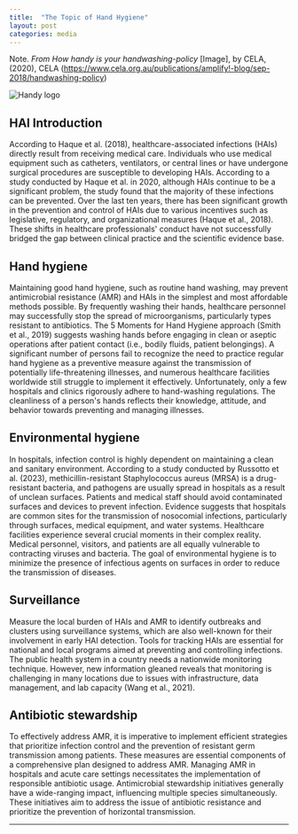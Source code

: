 ```yaml
---
title:  "The Topic of Hand Hygiene"
layout: post
categories: media
---
```


Note. _From How handy is your handwashing-policy_ [Image], by CELA, (2020), CELA (https://www.cela.org.au/publications/amplify!-blog/sep-2018/handwashing-policy)

![Handy logo](https://perryjl-ATSU.github.io/assets/Handy.jpg)


## HAI Introduction

According to Haque et al. (2018), healthcare-associated infections (HAIs) directly result from receiving medical care. Individuals who use medical equipment such as catheters, ventilators, or central lines or have undergone surgical procedures are susceptible to developing HAIs. According to a study conducted by Haque et al. in 2020, although HAIs continue to be a significant problem, the study found that the majority of these infections can be prevented. Over the last ten years, there has been significant growth in the prevention and control of HAIs due to various incentives such as legislative, regulatory, and organizational measures (Haque et al., 2018). These shifts in healthcare professionals' conduct have not successfully bridged the gap between clinical practice and the scientific evidence base. 

## Hand hygiene

Maintaining good hand hygiene, such as routine hand washing, may prevent antimicrobial resistance (AMR) and HAIs in the simplest and most affordable methods possible. By frequently washing their hands, healthcare personnel may successfully stop the spread of microorganisms, particularly types resistant to antibiotics.
The 5 Moments for Hand Hygiene approach (Smith et al., 2019) suggests washing hands before engaging in clean or aseptic operations after patient contact (i.e., bodily fluids, patient belongings).
A significant number of persons fail to recognize the need to practice regular hand hygiene as a preventive measure against the transmission of potentially life-threatening illnesses, and numerous healthcare facilities worldwide still struggle to implement it effectively. Unfortunately, only a few hospitals and clinics rigorously adhere to hand-washing regulations. The cleanliness of a person's hands reflects their knowledge, attitude, and behavior towards preventing and managing illnesses.

## Environmental hygiene

In hospitals, infection control is highly dependent on maintaining a clean and sanitary environment. According to a study conducted by Russotto et al. (2023), methicillin-resistant Staphylococcus aureus (MRSA) is a drug-resistant bacteria, and pathogens are usually spread in hospitals as a result of unclean surfaces. Patients and medical staff should avoid contaminated surfaces and devices to prevent infection. Evidence suggests that hospitals are common sites for the transmission of nosocomial infections, particularly through surfaces, medical equipment, and water systems. Healthcare facilities experience several crucial moments in their complex reality. Medical personnel, visitors, and patients are all equally vulnerable to contracting viruses and bacteria. The goal of environmental hygiene is to minimize the presence of infectious agents on surfaces in order to reduce the transmission of diseases. 

## Surveillance

Measure the local burden of HAIs and AMR to identify outbreaks and clusters using surveillance systems, which are also well-known for their involvement in early HAI detection. Tools for tracking HAIs are essential for national and local programs aimed at preventing and controlling infections. The public health system in a country needs a nationwide monitoring technique. However, new information gleaned reveals that monitoring is challenging in many locations due to issues with infrastructure, data management, and lab capacity (Wang et al., 2021).

## Antibiotic stewardship

To effectively address AMR, it is imperative to implement efficient strategies that prioritize infection control and the prevention of resistant germ transmission among patients. These measures are essential components of a comprehensive plan designed to address AMR. Managing AMR in hospitals and acute care settings necessitates the implementation of responsible antibiotic usage. Antimicrobial stewardship initiatives generally have a wide-ranging impact, influencing multiple species simultaneously. These initiatives aim to address the issue of antibiotic resistance and prioritize the prevention of horizontal transmission. 

---

